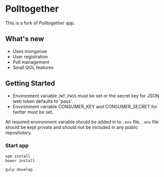 # Polltogether

This is a fork of Polltogether app.

## What's new

* Uses mongoose
* User registration
* Poll management
* Small QOL features


## Getting Started

* Environment variable `JWT_PASS` must be set or the secret key for JSON web token defaults to 'pass'.
* Environment variable CONSUMER_KEY and CONSUMER_SECRET for twitter must be set.

All required environment variable should be added in to `.env` file.
`.env` file should be kept private and should not be included in any public repositotory.

### Start app

```
npm install
bower install

gulp develop
```
